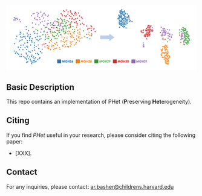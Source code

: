 ![Workflow](images/symbol.png)
<!-- ![Workflow](flowchart.png) -->

## Basic Description

This repo contains an implementation of PHet (**P**reserving **Het**erogeneity).

## Citing

If you find *PHet* useful in your research, please consider citing the following paper:

- [XXX].

## Contact

For any inquiries, please contact: [ar.basher@childrens.harvard.edu](mailto:ar.basher@childrens.harvard.edu)